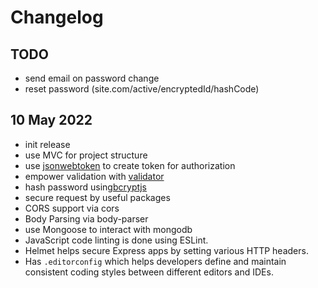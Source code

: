 # Changelog

## TODO

- send email on password change
- reset password (site.com/active/encryptedId/hashCode)

## 10 May 2022

- init release
- use MVC for project structure
- use [jsonwebtoken][jsonwebtoke] to create token for authorization
- empower validation with [validator][validator]
- hash password using[bcryptjs][bcryptjs]
- secure request by useful packages
- CORS support via cors
- Body Parsing via body-parser
- use Mongoose to interact with mongodb
- JavaScript code linting is done using ESLint.
- Helmet helps secure Express apps by setting various HTTP headers.
- Has `.editorconfig` which helps developers define and maintain consistent coding styles between different editors and IDEs.

[validator]: <https://www.npmjs.com/package/validator>
[jsonwebtoke]: <https://www.npmjs.com/package/jsonwebtoken>
[bcryptjs]: <https://www.npmjs.com/package/bcryptjs>
